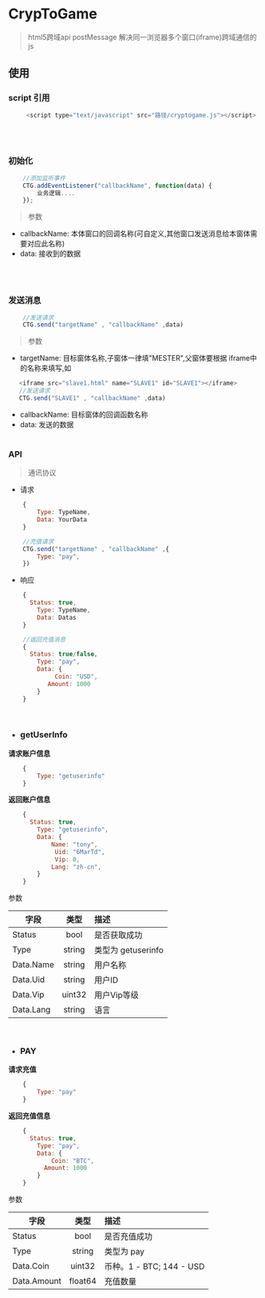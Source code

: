 # CrypToGame

> html5跨域api postMessage 解决同一浏览器多个窗口(iframe)跨域通信的js

## 使用

###    script 引用
```javascript
     <script type="text/javascript" src="路径/cryptogame.js"></script>
```
<br><br>
###    初始化
```javascript
    //添加监听事件
    CTG.addEventListener("callbackName", function(data) {
        业务逻辑....
    });
```
>参数
   * callbackName:  本体窗口的回调名称(可自定义,其他窗口发送消息给本窗体需要对应此名称)
   * data:  接收到的数据

<br><br>
###   发送消息
```javascript
    //发送请求
    CTG.send("targetName" , "callbackName" ,data)
```
>参数
   * targetName:  目标窗体名称,子窗体一律填"MESTER",父窗体要根据 iframe中的名称来填写,如 <br>
 ```javascript
    <iframe src="slave1.html" name="SLAVE1" id="SLAVE1"></iframe> 
    //发送请求
    CTG.send("SLAVE1" , "callbackName" ,data)
 ```

   *    callbackName: 目标窗体的回调函数名称
   *    data: 发送的数据
<br><br>

###    API
>通讯协议
*   请求
```javascript
    {
        Type: TypeName,
        Data: YourData
    }

    //充值请求
    CTG.send("targetName" , "callbackName" ,{
        Type: "pay",
    })
```
    
*   响应
```javascript
    {   
      Status: true,
        Type: TypeName,
        Data: Datas
    }

    //返回充值消息
    {
      Status: true/false,
        Type: "pay",
        Data: {
             Coin: "USD",
           Amount: 1000
        }
    }
```
<br>


* ### getUserInfo

 **请求账户信息**
```javascript
    {
        Type: "getuserinfo"
    }
```
**返回账户信息**

```javascript
    {
      Status: true,
        Type: "getuserinfo",
        Data: {
            Name: "tony",
             Uid: "6MarTd",
             Vip: 0,
            Lang: "zh-cn",
        }
    }
```

参数

| 字段 | 类型 | 描述 |
| - | :-: | :- |
|Status | bool |  是否获取成功 |
|Type | string| 类型为 getuserinfo |
|Data.Name | string | 用户名称 |
|Data.Uid | string | 用户ID |
|Data.Vip | uint32 | 用户Vip等级|
|Data.Lang | string | 语言|

<br>

* ### **PAY**

 **请求充值**
```javascript
    {
        Type: "pay"
    }
```
**返回充值信息**

```javascript
    {
      Status: true,
        Type: "pay",
        Data: {
            Coin: "BTC",
          Amount: 1000
        }
    }
```

参数

| 字段 | 类型 | 描述 |
| - | :-: | :- |
|Status | bool |  是否充值成功 |
|Type | string| 类型为 pay |
|Data.Coin | uint32 | 币种。1 - BTC; 144 - USD|
|Data.Amount | float64 | 充值数量 |



